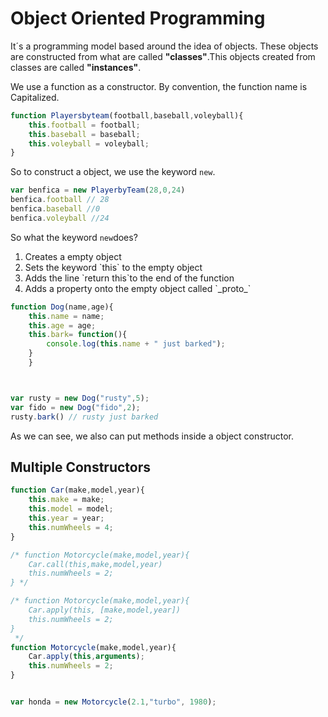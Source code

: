 <h1>Object Oriented Programming</h1>

It´s a programming model based around the idea of objects.
These objects are constructed from what are called <strong>"classes"</strong>.This objects created from classes are called <strong>"instances"</strong>.

We use a function as a constructor. By convention, the function name is Capitalized.

```javascript
function Playersbyteam(football,baseball,voleyball){
    this.football = football;
    this.baseball = baseball;
    this.voleyball = voleyball;
}
```
So to construct a object, we use the keyword `new`.

```javascript
var benfica = new PlayerbyTeam(28,0,24)
benfica.football // 28
benfica.baseball //0
benfica.voleyball //24
```

So what the keyword `new`does?

<ol>
    <li>Creates a empty object</li>
    <li>Sets the keyword `this` to the empty object</li>
    <li>Adds the line `return this`to the end of the function</li>
    <li>Adds a property onto the empty object called `_proto_`</li>
</ol>

```javascript
function Dog(name,age){
    this.name = name;
    this.age = age;
    this.bark= function(){
        console.log(this.name + " just barked");
    }
    }



var rusty = new Dog("rusty",5);
var fido = new Dog("fido",2);
rusty.bark() // rusty just barked

```

As we can see, we also can put methods inside a object constructor.

<h2>Multiple Constructors</h2>

```javascript
function Car(make,model,year){
    this.make = make;
    this.model = model;
    this.year = year;
    this.numWheels = 4;
}

/* function Motorcycle(make,model,year){
    Car.call(this,make,model,year)
    this.numWheels = 2;
} */

/* function Motorcycle(make,model,year){
    Car.apply(this, [make,model,year])
    this.numWheels = 2;
}
 */
function Motorcycle(make,model,year){
    Car.apply(this,arguments);
    this.numWheels = 2;
}


var honda = new Motorcycle(2.1,"turbo", 1980);
```


